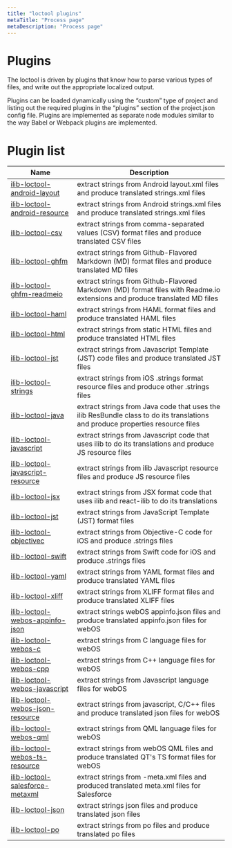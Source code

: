 ```yaml
---
title: "loctool plugins"
metaTitle: "Process page"
metaDescription: "Process page"
---
```


Plugins
====

The loctool is driven by plugins that know how to parse various types of files, and write out the appropriate localized output.

Plugins can be loaded dynamically using the “custom” type of project and listing out the required plugins in the “plugins” section of the project.json config file. Plugins are implemented as separate node modules similar to the way Babel or Webpack plugins are implemented.

Plugin list
=====

| Name  | Description  |
|---|---|
| [ilib-loctool-android-layout](https://github.com/iLib-js/ilib-loctool-android-layout) |extract strings from Android layout.xml files and produce translated strings.xml files |
| [ilib-loctool-android-resource](https://github.com/iLib-js/ilib-loctool-android-resource) | extract strings from Android strings.xml files and produce translated strings.xml files |
| [ilib-loctool-csv](https://github.com/iLib-js/ilib-loctool-csv)  | extract strings from comma-separated values (CSV) format files and produce translated CSV files |
| [ilib-loctool-ghfm](https://github.com/iLib-js/ilib-loctool-ghfm) | extract strings from Github-Flavored Markdown (MD) format files and produce translated MD files |
| [ilib-loctool-ghfm-readmeio](https://github.com/iLib-js/ilib-loctool-ghfm-readmeio) | extract strings from Github-Flavored Markdown (MD) format files with Readme.io extensions and produce translated MD files |
| [ilib-loctool-haml](https://github.com/iLib-js/ilib-loctool-haml) | extract strings from HAML format files and produce translated HAML files |
| [ilib-loctool-html](https://github.com/iLib-js/ilib-loctool-html) | extract strings from static HTML files and produce translated HTML files |
| [ilib-loctool-jst](https://github.com/iLib-js/ilib-loctool-jst) | extract strings from Javascript Template (JST) code files and produce translated JST files |
| [ilib-loctool-strings](https://github.com/iLib-js/ilib-loctool-strings) | extract strings from iOS .strings format resource files and produce other .strings files |
| [ilib-loctool-java](https://github.com/iLib-js/ilib-loctool-java) | extract strings from Java code that uses the ilib ResBundle class to do its translations and produce properties resource files |
| [ilib-loctool-javascript](https://github.com/iLib-js/ilib-loctool-javascript) | extract strings from Javascript code that uses ilib to do its translations and produce JS resource files |
| [ilib-loctool-javascript-resource](https://github.com/iLib-js/ilib-loctool-javascript-resource) | extract strings from ilib Javascript resource files and produce JS resource files |
| [ilib-loctool-jsx](https://github.com/iLib-js/ilib-loctool-jsx) | extract strings from JSX format code that uses ilib and react-ilib to do its translations |
| [ilib-loctool-jst](https://github.com/iLib-js/ilib-loctool-jst) | extract strings from JavaScript Template (JST) format files |
| [ilib-loctool-objectivec](https://github.com/iLib-js/ilib-loctool-objectivec) | extract strings from Objective-C code for iOS and produce .strings files |
| [ilib-loctool-swift](https://github.com/iLib-js/ilib-loctool-swift) | extract strings from Swift code for iOS and produce .strings files |
| [ilib-loctool-yaml](https://github.com/iLib-js/ilib-loctool-yaml) | extract strings from YAML format files and produce translated YAML files |
| [ilib-loctool-xliff](https://github.com/iLib-js/ilib-loctool-xliff) | extract strings from XLIFF format files and produce translated XLIFF files |
| [ilib-loctool-webos-appinfo-json](https://github.com/iLib-js/ilib-loctool-webos-appinfo-json) | extract strings webOS appinfo.json files and produce translated appinfo.json files for webOS |
| [ilib-loctool-webos-c](https://github.com/iLib-js/ilib-loctool-webos-c) | extract strings from C language files for webOS |
| [ilib-loctool-webos-cpp](https://github.com/iLib-js/ilib-loctool-webos-cpp) | extract strings from C++ language files for webOS |
| [ilib-loctool-webos-javascript](https://github.com/iLib-js/ilib-loctool-webos-javascript) | extract strings from Javascript language files for webOS |
| [ilib-loctool-webos-json-resource](https://github.com/iLib-js/ilib-loctool-webos-json-resource) | extract strings from javascript, C/C++ files and produce translated json files for webOS |
| [ilib-loctool-webos-qml](https://github.com/iLib-js/ilib-loctool-webos-qml) |extract strings from QML language files for webOS |
| [ilib-loctool-webos-ts-resource](https://github.com/iLib-js/ilib-loctool-webos-ts-resource) | extract strings from webOS QML files and produce translated QT's TS format files for webOS |
| [ilib-loctool-salesforce-metaxml](https://github.com/iLib-js/ilib-loctool-salesforce-metaxml) | extract strings from -meta.xml files and produced translated meta.xml files for Salesforce |
| [ilib-loctool-json](https://github.com/iLib-js/ilib-loctool-json) | extract strings json files and produce translated json files |
| [ilib-loctool-po](https://github.com/iLib-js/ilib-loctool-po) | extract strings from po files and produce translated po files |
